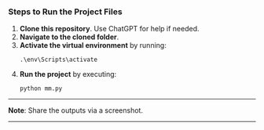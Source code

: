 
### Steps to Run the Project Files

1. **Clone this repository**. Use ChatGPT for help if needed.
2. **Navigate to the cloned folder**.
3. **Activate the virtual environment** by running:
   ```shell
   .\env\Scripts\activate
   ```
4. **Run the project** by executing:
   ```shell
   python mm.py
   ```

---

**Note**: Share the outputs via a screenshot.

---
